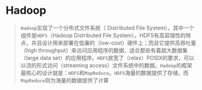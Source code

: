 # Hadoop
> `Hadoop`实现了一个分布式文件系统（ Distributed File System），其中一个组件是`HDFS`（Hadoop Distributed File System）。HDFS有高容错性的特点，并且设计用来部署在低廉的（low-cost）硬件上；而且它提供高吞吐量（high throughput）来访问应用程序的数据，适合那些有着超大数据集（large data set）的应用程序。`HDFS`放宽了（relax）POSIX的要求，可以以流的形式访问（streaming access）文件系统中的数据。`Hadoop`的框架最核心的设计就是：`HDFS`和`MapReduce`。`HDFS`海量的数据提供了存储，而`MapReduce`则为海量的数据提供了计算



